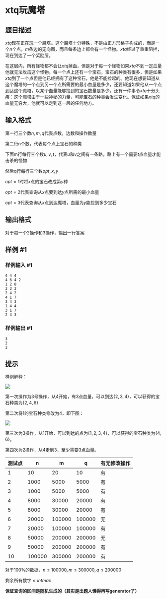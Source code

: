 # xtq玩魔塔

## 题目描述

$xtq$现在正在玩一个魔塔。这个魔塔十分特殊，不是由正方形格子构成的，而是一个$n$个点，$m$条边的无向图，而且每条边上都会有一个怪物。$xtq$经过了重重阻拦，现在到达了一个奖励层。

在这层内，所有怪物都不会让$xtq$掉血，但是对于每一个怪物如果$xtq$不到一定血量他就无法攻击这个怪物。每一个点上还有一个宝石，宝石的种类有很多，但是如果$xtq$到了一个点但是他已经拥有了这种宝石，他是不能捡起的。他现在想要知道从这个魔塔的一个点到另一个点所需要的最小血量是多少，还要知道如果他从一个点到达这个魔塔，以某个血量能够捡到的宝石数量是多少。还有一件事令$xtq$十分头疼：这个魔塔由于一些神秘的力量，可能宝石的种类会发生变化。保证如果$xtq$的血量无穷大，他就可以走到这一层的任何地方。

## 输入格式

第一行三个数$n,m,q$代表点数，边数和操作数量

第二行n个数，代表每个点上宝石的种类

下面m行每行三个数$u,v,t$，代表$u$和$v$之间有一条路，路上有一个需要$t$点血量才能击杀的怪物

然后q行每行三个数$opt,x,y$

$opt=1$时将$x$点的宝石改成第$y$种

$opt=2$代表查询从$x$点要到达$y$点所需的最小血量

$opt=3$代表查询从$x$点到达魔塔，血量为$y$能捡到多少宝石

## 输出格式

对于每一个$2$操作和$3$操作，输出一行答案

## 样例 #1

### 样例输入 #1
```
4 4 4
4 6 4 2
1 2 8
3 2 3
2 4 2
4 1 7
3 4 3
1 4 4
3 1 7
2 4 3
```

### 样例输出 #1

```
3
2
3
```

## 提示

样例解释：

![](https://cdn.luogu.com.cn/upload/pic/47598.png)

第一次操作为3号操作，从4开始，有3点血量，可以到达$\{2,3,4\}$，可以获得的宝石种类为$\{2,4,6\}$

第二次将1的宝石种类修改为4，即下图：

![](https://cdn.luogu.com.cn/upload/pic/47599.png)

第三次为3操作，从1开始，可以到达的点为$\{1,2,3,4\}$，可以获得的宝石种类为$\{4,6\}$。

第四次为2操作，从4走到3，至少需要3点血量。



 测试点 | n | m | q | 有无修改操作 
------ | ------ | ---|--- | ------ 
 1 | 10 | 20 | 10 | 有 
 2 | 1000 | 5000 | 5000 | 有 
 3 | 1000 | 5000 | 5000 | 有 
 4 | 8000 | 30000 | 20000 | 有 
 5 | 8000 | 30000 | 20000 | 有 
 6 | 20000 | 100000 | 100000 | 无 
 7 | 20000 | 100000 | 100000 | 有 
 8 | 50000 | 200000 | 200000 | 无 
 9 | 50000 | 200000 | 200000 | 有 
 10 | 100000 | 300000 | 200000 | 有 


对于$100\%$的数据，$n \le 100000,m \le 300000,q \le 200000$

剩余所有数字$\le intmax$

**保证查询的区间是随机生成的（其实是出题人懒得再写generator了）**
